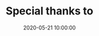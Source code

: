 ---
layout: inner 
position: right
title: 'Special thanks to'
date: 2020-05-21 10:00:00
categories: development
tags: Team&nbsp;Coach
featured_image: 'img/posts/credits.png'
project_link: ''
button_icon: ''
button_text: ''
lead_text: " &gt; <b> Ed. Jaclyn Kopel </b> <br> &gt; <b> MS, BE Dhruvil Gandhi </b> <br> &gt; <b> Dipl.-Ing. Matthias </b> "
description_image: ''

---